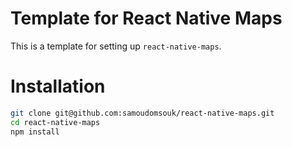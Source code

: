 # Template for React Native Maps

This is a template for setting up `react-native-maps`.

# Installation

```bash
git clone git@github.com:samoudomsouk/react-native-maps.git
cd react-native-maps
npm install
```
